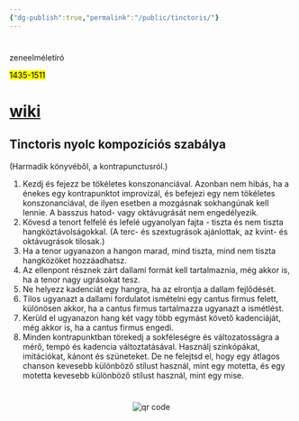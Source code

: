 ```yaml
---
{"dg-publish":true,"permalink":"/public/tinctoris/"}
---
```


#

zeneelméletíró

<mark>1435-1511</mark>

# [wiki](https://www.wikiwand.com/en/Johannes_Tinctoris)

## Tinctoris nyolc kompozíciós szabálya
(Harmadik könyvéből, a kontrapunctusról.)

1. Kezdj és fejezz be tökéletes konszonanciával. Azonban nem hibás, ha a énekes egy kontrapunktot improvizál, és befejezi egy nem tökéletes konszonanciával, de ilyen esetben a mozgásnak sokhangúnak kell lennie. A basszus hatod- vagy oktávugrását nem engedélyezik.
2. Kövesd a tenort felfelé és lefelé ugyanolyan fajta - tiszta és nem tiszta hangköztávolságokkal. (A terc- és szextugrások ajánlottak, az kvint- és oktávugrások tilosak.)
3. Ha a tenor ugyanazon a hangon marad, mind tiszta, mind nem tiszta hangközöket hozzáadhatsz.
4. Az ellenpont résznek zárt dallami formát kell tartalmaznia, még akkor is, ha a tenor nagy ugrásokat tesz.
5. Ne helyezz kadenciát egy hangra, ha az elrontja a dallam fejlődését.
6. Tilos ugyanazt a dallami fordulatot ismételni egy cantus firmus felett, különösen akkor, ha a cantus firmus tartalmazza ugyanazt a ismétlést.
7. Kerüld el ugyanazon hang két vagy több egymást követő kadenciáját, még akkor is, ha a cantus firmus engedi.
8. Minden kontrapunktban törekedj a sokféleségre és változatosságra a mérő, tempó és kadencia változtatásával. Használj szinkópákat, imitációkat, kánont és szüneteket. De ne felejtsd el, hogy egy átlagos chanson kevesebb különböző stílust használ, mint egy motetta, és egy motetta kevesebb különböző stílust használ, mint egy mise.



#
<p style="text-align: center;"><img src="https://chart.googleapis.com/chart?cht=qr&chl=https://notes.andrasdenes.com/tinctoris&chs=180x180&choe=UTF-8&chld=L|2" alt="qr code"></p>

